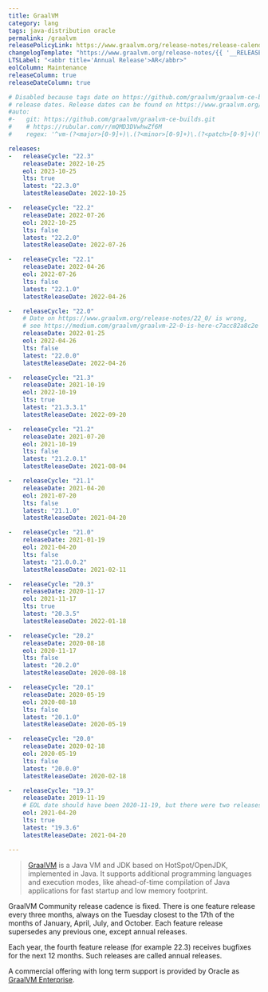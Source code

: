 ```yaml
---
title: GraalVM
category: lang
tags: java-distribution oracle
permalink: /graalvm
releasePolicyLink: https://www.graalvm.org/release-notes/release-calendar/
changelogTemplate: "https://www.graalvm.org/release-notes/{{ '__RELEASE_CYCLE__' | replace:'.','_' }}/"
LTSLabel: "<abbr title='Annual Release'>AR</abbr>"
eolColumn: Maintenance
releaseColumn: true
releaseDateColumn: true

# Disabled because tags date on https://github.com/graalvm/graalvm-ce-builds/tags are not the
# release dates. Release dates can be found on https://www.graalvm.org/release-notes/
#auto:
#-   git: https://github.com/graalvm/graalvm-ce-builds.git
#    # https://rubular.com/r/mQMD3DVwhwZf6M
#    regex: '^vm-(?<major>[0-9]+)\.(?<minor>[0-9]+)\.(?<patch>[0-9]+)(\.(?<tiny>[0-9]+))?$'

releases:
-   releaseCycle: "22.3"
    releaseDate: 2022-10-25
    eol: 2023-10-25
    lts: true
    latest: "22.3.0"
    latestReleaseDate: 2022-10-25

-   releaseCycle: "22.2"
    releaseDate: 2022-07-26
    eol: 2022-10-25
    lts: false
    latest: "22.2.0"
    latestReleaseDate: 2022-07-26

-   releaseCycle: "22.1"
    releaseDate: 2022-04-26
    eol: 2022-07-26
    lts: false
    latest: "22.1.0"
    latestReleaseDate: 2022-04-26

-   releaseCycle: "22.0"
    # Date on https://www.graalvm.org/release-notes/22_0/ is wrong,
    # see https://medium.com/graalvm/graalvm-22-0-is-here-c7acc82a8c2e
    releaseDate: 2022-01-25
    eol: 2022-04-26
    lts: false
    latest: "22.0.0"
    latestReleaseDate: 2022-04-26

-   releaseCycle: "21.3"
    releaseDate: 2021-10-19
    eol: 2022-10-19
    lts: true
    latest: "21.3.3.1"
    latestReleaseDate: 2022-09-20

-   releaseCycle: "21.2"
    releaseDate: 2021-07-20
    eol: 2021-10-19
    lts: false
    latest: "21.2.0.1"
    latestReleaseDate: 2021-08-04

-   releaseCycle: "21.1"
    releaseDate: 2021-04-20
    eol: 2021-07-20
    lts: false
    latest: "21.1.0"
    latestReleaseDate: 2021-04-20

-   releaseCycle: "21.0"
    releaseDate: 2021-01-19
    eol: 2021-04-20
    lts: false
    latest: "21.0.0.2"
    latestReleaseDate: 2021-02-11

-   releaseCycle: "20.3"
    releaseDate: 2020-11-17
    eol: 2021-11-17
    lts: true
    latest: "20.3.5"
    latestReleaseDate: 2022-01-18

-   releaseCycle: "20.2"
    releaseDate: 2020-08-18
    eol: 2020-11-17
    lts: false
    latest: "20.2.0"
    latestReleaseDate: 2020-08-18

-   releaseCycle: "20.1"
    releaseDate: 2020-05-19
    eol: 2020-08-18
    lts: false
    latest: "20.1.0"
    latestReleaseDate: 2020-05-19

-   releaseCycle: "20.0"
    releaseDate: 2020-02-18
    eol: 2020-05-19
    lts: false
    latest: "20.0.0"
    latestReleaseDate: 2020-02-18

-   releaseCycle: "19.3"
    releaseDate: 2019-11-19
    # EOL date should have been 2020-11-19, but there were two releases after that. Using latestReleaseDate.
    eol: 2021-04-20
    lts: true
    latest: "19.3.6"
    latestReleaseDate: 2021-04-20

---
```


> [GraalVM](https://www.graalvm.org/) is a Java VM and JDK based on HotSpot/OpenJDK, implemented in
> Java. It supports additional programming languages and execution modes, like ahead-of-time
> compilation of Java applications for fast startup and low memory footprint.

GraalVM Community release cadence is fixed. There is one feature release every three months, always
on the Tuesday closest to the 17th of the months of January, April, July, and October. Each feature
release supersedes any previous one, except annual releases.

Each year, the fourth feature release (for example 22.3) receives bugfixes for the next 12 months.
Such releases are called annual releases.

A commercial offering with long term support is provided by Oracle as
[GraalVM Enterprise](https://docs.oracle.com/en/graalvm/index.html).
